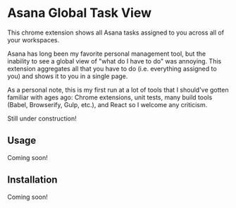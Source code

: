 # Asana Global Task View

This chrome extension shows all Asana tasks assigned to you across all of your workspaces. 

Asana has long been my favorite personal management tool, but the inability to see a global view of "what do I have to do" was annoying. This extension aggregates all that you have to do (i.e. everything assigned to you) and shows it to you in a single page.

As a personal note, this is my first run at a lot of tools that I should've gotten familiar with ages ago:  Chrome extensions, unit tests, many build tools (Babel, Browserify, Gulp, etc.), and React so I welcome any criticism. 

Still under construction!

## Usage

Coming soon!

## Installation

Coming soon!